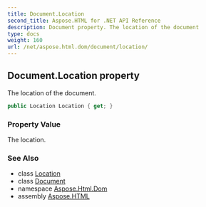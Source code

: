 ```yaml
---
title: Document.Location
second_title: Aspose.HTML for .NET API Reference
description: Document property. The location of the document
type: docs
weight: 160
url: /net/aspose.html.dom/document/location/
---
```

## Document.Location property

The location of the document.

```csharp
public Location Location { get; }
```

### Property Value

The location.

### See Also

* class [Location](../../../aspose.html.window/location/)
* class [Document](../)
* namespace [Aspose.Html.Dom](../../document/)
* assembly [Aspose.HTML](../../../)
